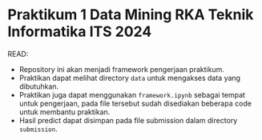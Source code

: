 # Praktikum 1 Data Mining RKA Teknik Informatika ITS 2024


READ:
- Repository ini akan menjadi framework pengerjaan praktikum. 
- Praktikan dapat melihat directory `data` untuk mengakses data yang dibutuhkan. 
- Praktikan juga dapat menggunakan `framework.ipynb` sebagai tempat untuk pengerjaan, pada file tersebut sudah disediakan beberapa code untuk membantu praktikan. 
- Hasil predict dapat disimpan pada file submission dalam directory `submission`.